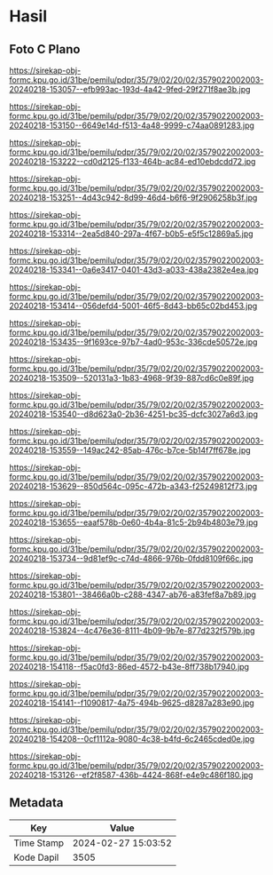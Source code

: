 # Hasil

## Foto C Plano

https://sirekap-obj-formc.kpu.go.id/31be/pemilu/pdpr/35/79/02/20/02/3579022002003-20240218-153057--efb993ac-193d-4a42-9fed-29f271f8ae3b.jpg

https://sirekap-obj-formc.kpu.go.id/31be/pemilu/pdpr/35/79/02/20/02/3579022002003-20240218-153150--6649e14d-f513-4a48-9999-c74aa0891283.jpg

https://sirekap-obj-formc.kpu.go.id/31be/pemilu/pdpr/35/79/02/20/02/3579022002003-20240218-153222--cd0d2125-f133-464b-ac84-ed10ebdcdd72.jpg

https://sirekap-obj-formc.kpu.go.id/31be/pemilu/pdpr/35/79/02/20/02/3579022002003-20240218-153251--4d43c942-8d99-46d4-b6f6-9f2906258b3f.jpg

https://sirekap-obj-formc.kpu.go.id/31be/pemilu/pdpr/35/79/02/20/02/3579022002003-20240218-153314--2ea5d840-297a-4f67-b0b5-e5f5c12869a5.jpg

https://sirekap-obj-formc.kpu.go.id/31be/pemilu/pdpr/35/79/02/20/02/3579022002003-20240218-153341--0a6e3417-0401-43d3-a033-438a2382e4ea.jpg

https://sirekap-obj-formc.kpu.go.id/31be/pemilu/pdpr/35/79/02/20/02/3579022002003-20240218-153414--056defd4-5001-46f5-8d43-bb65c02bd453.jpg

https://sirekap-obj-formc.kpu.go.id/31be/pemilu/pdpr/35/79/02/20/02/3579022002003-20240218-153435--9f1693ce-97b7-4ad0-953c-336cde50572e.jpg

https://sirekap-obj-formc.kpu.go.id/31be/pemilu/pdpr/35/79/02/20/02/3579022002003-20240218-153509--520131a3-1b83-4968-9f39-887cd6c0e89f.jpg

https://sirekap-obj-formc.kpu.go.id/31be/pemilu/pdpr/35/79/02/20/02/3579022002003-20240218-153540--d8d623a0-2b36-4251-bc35-dcfc3027a6d3.jpg

https://sirekap-obj-formc.kpu.go.id/31be/pemilu/pdpr/35/79/02/20/02/3579022002003-20240218-153559--149ac242-85ab-476c-b7ce-5b14f7ff678e.jpg

https://sirekap-obj-formc.kpu.go.id/31be/pemilu/pdpr/35/79/02/20/02/3579022002003-20240218-153629--850d564c-095c-472b-a343-f25249812f73.jpg

https://sirekap-obj-formc.kpu.go.id/31be/pemilu/pdpr/35/79/02/20/02/3579022002003-20240218-153655--eaaf578b-0e60-4b4a-81c5-2b94b4803e79.jpg

https://sirekap-obj-formc.kpu.go.id/31be/pemilu/pdpr/35/79/02/20/02/3579022002003-20240218-153734--9d81ef9c-c74d-4866-976b-0fdd8109f66c.jpg

https://sirekap-obj-formc.kpu.go.id/31be/pemilu/pdpr/35/79/02/20/02/3579022002003-20240218-153801--38466a0b-c288-4347-ab76-a83fef8a7b89.jpg

https://sirekap-obj-formc.kpu.go.id/31be/pemilu/pdpr/35/79/02/20/02/3579022002003-20240218-153824--4c476e36-8111-4b09-9b7e-877d232f579b.jpg

https://sirekap-obj-formc.kpu.go.id/31be/pemilu/pdpr/35/79/02/20/02/3579022002003-20240218-154118--f5ac0fd3-86ed-4572-b43e-8ff738b17940.jpg

https://sirekap-obj-formc.kpu.go.id/31be/pemilu/pdpr/35/79/02/20/02/3579022002003-20240218-154141--f1090817-4a75-494b-9625-d8287a283e90.jpg

https://sirekap-obj-formc.kpu.go.id/31be/pemilu/pdpr/35/79/02/20/02/3579022002003-20240218-154208--0cf1112a-9080-4c38-b4fd-6c2465cded0e.jpg

https://sirekap-obj-formc.kpu.go.id/31be/pemilu/pdpr/35/79/02/20/02/3579022002003-20240218-153126--ef2f8587-436b-4424-868f-e4e9c486f180.jpg


## Metadata

| Key        | Value               |
| ---------- | ------------------- |
| Time Stamp | 2024-02-27 15:03:52 |
| Kode Dapil | 3505                |



